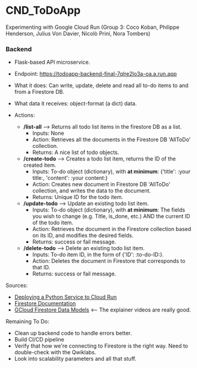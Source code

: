 # CND_ToDoApp
Experimenting with Google Cloud Run (Group 3: Coco Koban, Philippe Henderson, Julius Von Davier, Nicolò Prini, Nora Tombers)

### Backend
- Flask-based API microservice. 
- Endpoint: https://todoapp-backend-final-7qlre2lo3a-oa.a.run.app

- What it does: Can write, update, delete and read all to-do items to and from a Firestore DB.
- What data it receives: object-format (a dict) data.
- Actions:
  - **/list-all** --> Returns all todo list items in the firestore DB as a list.
    - Inputs: None
    - Action: Retrieves all the documents in the Firestore DB 'AllToDo' collection.
    - Returns: A nice list of todo objects.
  - **/create-todo** --> Creates a todo list item, returns the ID of the created item. 
    - Inputs: To-do object (dictionary), with **at minimum**: {'title': :your title:, 'content': :your content:}
    - Action: Creates new document in Firestore DB 'AllToDo' collection, and writes the data to the document.
    - Returns: Unique ID for the todo item.
  - **/update-todo** --> Update an existing todo list item. 
    - Inputs: To-do object (dictionary), with **at minimum**: The fields you wish to change (e.g. Title, is_done, etc.) AND the current ID of the todo item.
    - Action: Retrieves the document in the Firestore collection based on its ID, and modifies the desired fields. 
    - Returns: success or fail message. 
  - **/delete-todo** --> Delete an existing todo list item.
    - Inputs: To-do item ID, in the form of {'ID': :to-do-ID:}.
    - Action: Deletes the document in Firestore that corresponds to that ID. 
    - Returns: success or fail message.

Sources:
- [Deploying a Python Service to Cloud Run](https://cloud.google.com/run/docs/quickstarts/build-and-deploy/deploy-python-service)
- [Firestore Documentation](https://firebase.google.com/docs/firestore)
- [GCloud Firestore Data Models](https://firebase.google.com/docs/firestore/data-model) <-- The explainer videos are really good.

Remaining To Do:
- Clean up backend code to handle errors better. 
- Build CI/CD pipeline
- Verify that how we're connecting to Firestore is the right way. Need to double-check with the Qwiklabs.
- Look into scalability parameters and all that stuff.
